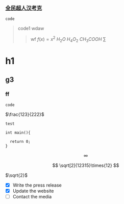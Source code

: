 ### [全民超人汉考克](https://ysgcfun.com/covodplay/36176-1-1.html)

`code`

> code1   wdaw
>
>> wf
>> $f(x) = x^2$
>> $H_2O$
>> $H_{4}O_{2}$
>> $CH_3COOH$
>> $\sum$
>>

# h1

## g3

### ff

``code ``

$\frac{123}{222}$

``test ``

```
int main(){

  return 0;
}
```

$$
\infty
$$

$$
\sqrt[2]{12315}\times{12}
$$

$\sqrt{2}$

- [X] Write the press release
- [X] Update the website
- [ ] Contact the media
